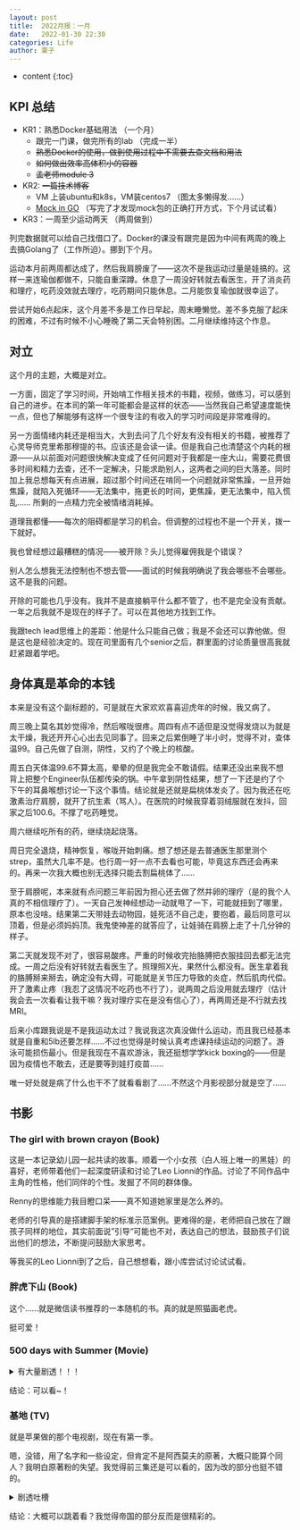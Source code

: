 ```yaml
---
layout: post
title:  2022月报：一月
date:   2022-01-30 22:30
categories: Life
author: 栗子
---
```


* content
{:toc}

## KPI 总结

- KR1：熟悉Docker基础用法 （一个月）
    - 跟完一门课，做完所有的lab  （完成一半）
    - ~~熟悉Docker的使用，做到使用过程中不需要去查文档和用法~~
    - ~~如何做出效率高体积小的容器~~
    - ~~孟老师module 3~~
- KR2: ~~一篇技术博客~~
    - VM 上装ubuntu和k8s，VM装centos7 （图太多懒得发……）
    - [Mock in GO](https://bchen4.github.io/2022/01/25/mock-in-go/) （写完了才发现mock包的正确打开方式，下个月试试看）
- KR3：一周至少运动两天 （两周做到）





列完数据就可以给自己找借口了。Docker的课没有跟完是因为中间有两周的晚上去搞Golang了（工作所迫）。挪到下个月。

运动本月前两周都达成了，然后我肩膀废了——这次不是我运动过量是娃搞的。这样一来连瑜伽都做不，只能自重深蹲。休息了一周没好转就去看医生，开了消炎药和理疗，吃药没效就去理疗，吃药期间只能休息。二月能恢复瑜伽就很幸运了。

尝试开始6点起床，这个月差不多是工作日早起，周末睡懒觉。差不多克服了起床的困难，不过有时候不小心睡晚了第二天会特别困。二月继续维持这个作息。

## 对立

这个月的主题，大概是对立。

一方面，固定了学习时间，开始啃工作相关技术的书籍，视频，做练习，可以感到自己的进步。在本司的第一年可能都会是这样的状态——当然我自己希望速度能快一点，但也了解能够有这样一个很专注的有收入的学习时间段是非常难得的。

另一方面情绪内耗还是相当大，大到去问了几个好友有没有相关的书籍，被推荐了心灵导师克里希那穆提的书。应该还是会读一读。但是我自己也清楚这个内耗的根源——从以前面对问题很快解决变成了任何问题对于我都是一座大山，需要花费很多时间和精力去查，还不一定解决，只能求助别人，这两者之间的巨大落差。同时加上我总想每天有点进展，超过那个时间还在啃同一个问题就非常焦躁，一旦开始焦躁，就陷入死循环——无法集中，拖更长的时间，更焦躁，更无法集中，陷入慌乱…… 所剩的一点精力完全被情绪消耗掉。

道理我都懂——每次的阻碍都是学习的机会。但调整的过程也不是一个开关，拨一下就好。

我也曾经想过最糟糕的情况——被开除？头儿觉得雇佣我是个错误？

别人怎么想我无法控制也不想去管——面试的时候我明确说了我会哪些不会哪些。这不是我的问题。

开除的可能也几乎没有。我并不是直接躺平什么都不管了，也不是完全没有贡献。一年之后我就不是现在的样子了。可以在其他地方找到工作。

我跟tech lead思维上的差距：他是什么只能自己做；我是不会还可以靠他做。但是这也是经验决定的。现在司里面有几个senior之后，群里面的讨论质量很高我就赶紧跟着学吧。

## 身体真是革命的本钱

本来是没有这个副标题的，可是就在大家欢欢喜喜迎虎年的时候，我又病了。

周三晚上莫名其妙觉得冷，然后喉咙很疼。周四有点不适但是没觉得发烧以为就是太干燥，我还开开心心出去见同事了。回来之后累倒睡了半小时，觉得不对，查体温99。自己先做了自测，阴性，又约了个晚上的核酸。

周五白天体温99.6不算太高，晕晕的但是我完全不敢请假。结果还没出来我不想背上把整个Engineer队伍都传染的锅。中午拿到阴性结果，想了一下还是约了个下午的耳鼻喉想讨论一下这个事情。结论就是还就是扁桃体发炎了。因为我还在吃激素治疗肩膀，就开了抗生素（骂人）。在医院的时候我穿着羽绒服就在发抖，回家之后100.6。不撑了吃药睡觉。

周六继续吃所有的药，继续烧起烧落。

周日完全退烧，精神恢复，喉咙开始刺痛。想了想还是去普通医生那里测个strep，虽然大几率不是。也行周一好一点不去看也可能，毕竟这东西还会再来的。再来一次我大概也别无选择只能去割扁桃体了……

至于肩膀呢，本来就有点问题三年前因为担心还去做了然并卵的理疗（是的我个人真的不相信理疗了）。一天自己发神经想动一动就甩了一下，可能就扭到了哪里，原本也没啥。结果第二天带娃去动物园，娃死活不自己走，要抱着，最后同意可以顶着，但是必须妈妈顶。我鬼使神差的就答应了，让娃骑在肩膀上走了十几分钟的样子。

第二天就发现不对了，很容易酸疼。严重的时候收完抬胳膊把衣服挂回去都无法完成。一周之后没有好转就去看医生了。照理照X光，果然什么都没有。医生拿着我的胳膊掰来掰去，确定没有大碍，可能就是关节压力导致的炎症，然后肌肉代偿。开了激素止疼（我忍了这情况不吃药也不行了），说两周之后没用就去理疗（估计我会去一次看看让我干嘛？我对理疗实在是没有信心了），再两周还是不行就去找MRI。

后来小库跟我说是不是我运动太过？我说我这次真没做什么运动，而且我已经基本就是自重和5lb还要怎样……不过也觉得是时候认真考虑课持续运动的问题了。游泳可能损伤最小。但是我现在不喜欢游泳，我还挺想学学kick boxing的——但是因为疫情也不敢去，还是要等到娃打疫苗……


 唯一好处就是病了什么也干不了就看看剧了……不然这个月影视部分就是空了……

## 书影

### The girl with brown crayon (Book)

这是一本记录幼儿园一起共读的故事。顺着一个小女孩（白人班上唯一的黑娃）的喜好，老师带着他们一起深度研读和讨论了Leo Lionni的作品。讨论了不同作品中主角的性格，他们同伴的个性。发掘了不同的群体像。

Renny的思维能力我目瞪口呆——真不知道她家里是怎么养的。

老师的引导真的是搭建脚手架的标准示范案例。更难得的是，老师把自己放在了跟孩子同样的地位，其实前面说”引导“可能也不对，表达自己的想法，鼓励孩子们说出他们的想法，不断提问鼓励大家思考。

等我买的Leo Lionni到了之后，自己想想看，跟小库尝试讨论试试看。

### 胖虎下山 (Book)

这个……就是微信读书推荐的一本随机的书。真的就是照猫画老虎。

挺可爱！

### 500 days with Summer (Movie)
<details><summary>有大量剧透！！！</summary>
<p>

 
    在感情片这一类真的应该算是很好的片了，因为男女主结局是个BE啊！虽然还是不可免俗的给男主安排了看上去不错的未来。真是，要是最后那个女生回绝了邀约，我大概会觉得这片真的不一样。嘛，最后大家还是想活在一个童话里。
    
    最喜欢的地方是表现手法，从标题来看，就是一段特定的时间，主题就限定了这是个生活中的恋爱故事别无其他。为了把平面的故事打造得立体，影片打乱了时间线，用卡片的形式呈现了出来。这样喜中有悲，悲中有喜，也能让观看者在知道男女主会分手的情况下也被吊足胃口。在最疑似可以复合的一段，直接用了分屏的方式，一边呈现男主的期待，一边呈现残酷的现实。把对比直接砸在观众面前——居然可以这样玩。
    
    另外就是在影片所呈现的年代，男女主恋爱的关系居然是女性占主导的。女性角色塑造得还不错，在没有遇到”对的人“之前，保护好自己享受人生。觉得的确不行就果断分了。反而是男主还有一点”我这么喜欢你为你打架了你为什么还无动于衷？“的不堪。（打出这句话真的马上想起来听过无数次的”我都为了他打胎了他为什么不爱我？“）女主反应很冷静，我一开始就说了不想要男朋友，两个人一起开心就好，你不开心吗，我很开心，都开心就一起继续玩吧？后来已经分手的两人在前同事婚礼上相遇，开启了一个小高潮——好像要复合？！并没有，在那里女主遇到了真命天子，两人很快就结婚了。
    
    还有就是该片较短哈哈……
    
</p>
</details>

 
   

结论：可以看~！

### 基地 (TV)

就是苹果做的那个电视剧，现在有第一季。

嗯，没错，用了名字和一些设定，但肯定不是阿西莫夫的原著，大概只能算个同人？我明白原著粉的失望。我觉得前三集还是可以看的，因为改的部分也挺不错的。

<details><summary>剧透吐槽</summary>
<p>

比如帝国大帝是克隆人，三个年龄段一起坐庄的设定其实挺不错的，也能引发一些深刻的东西。但是！之后我思维就跟不上故事了，突然又出来一个女主，变成了双女主！（是的盖尔是女的哈哈！）还是母女关系。然后一号女主因为被人冷冻发射到太空飘了几百年顺便冻了个龄？？？？被杀的哈里博士变成了电子波人？？？？最后还从vault里面出来，vault大概链接了第二基地？？？？？？？？
    
    ？？？？？？？？？？？？？？？？？
    

</p>
</details>
    
结论：大概可以跳着看？我觉得帝国的部分反而是很精彩的。
